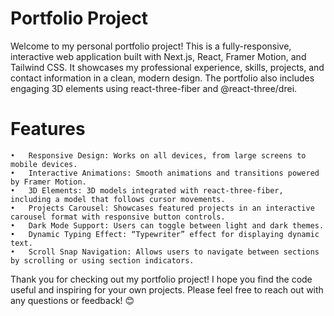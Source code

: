 # Portfolio Project

Welcome to my personal portfolio project! This is a fully-responsive, interactive web application built with Next.js, React, Framer Motion, and Tailwind CSS. It showcases my professional experience, skills, projects, and contact information in a clean, modern design. The portfolio also includes engaging 3D elements using react-three-fiber and @react-three/drei.

# Features

	•	Responsive Design: Works on all devices, from large screens to mobile devices.
	•	Interactive Animations: Smooth animations and transitions powered by Framer Motion.
	•	3D Elements: 3D models integrated with react-three-fiber, including a model that follows cursor movements.
	•	Projects Carousel: Showcases featured projects in an interactive carousel format with responsive button controls.
	•	Dark Mode Support: Users can toggle between light and dark themes.
	•	Dynamic Typing Effect: “Typewriter” effect for displaying dynamic text.
	•	Scroll Snap Navigation: Allows users to navigate between sections by scrolling or using section indicators.

Thank you for checking out my portfolio project! I hope you find the code useful and inspiring for your own projects. Please feel free to reach out with any questions or feedback! 😊